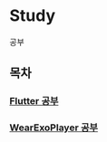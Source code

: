 # Study
공부


## 목차
### [Flutter 공부](https://github.com/gksthf2271/Study/tree/master/Flutter)
### [WearExoPlayer 공부](https://github.com/gksthf2271/Study/tree/master/WearExoPlayer)
